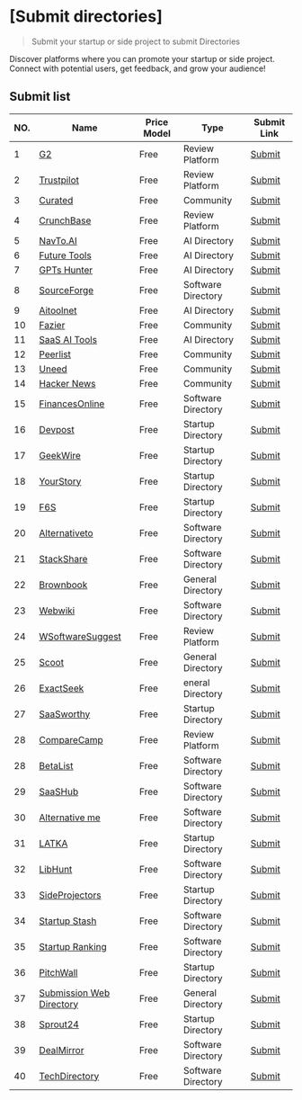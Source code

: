 # [Submit directories]

> Submit your startup or side project to submit Directories

Discover platforms where you can promote your startup or side project. Connect with potential users, get feedback, and grow your audience!
## Submit list
| NO.  | Name                                                                                                                    | Price Model | Type      | Submit Link                                                                                                   |
| ---- | ----------------------------------------------------------------------------------------------------------------------- | ----------- | --------- | ------------------------------------------------------------------------------------------------------------- |
| 1 | [G2](https://www.g2.com/)    | Free  | Review Platform | [Submit](https://www.g2.com/)  |
| 2 | [Trustpilot](https://www.trustpilot.com/)    | Free  | Review Platform | [Submit](https://www.trustpilot.com/writeareview)  |
| 3 | [Curated](https://www.curated.design/)    | Free  | Community | [Submit](https://www.curated.design/)  |
| 4 | [CrunchBase](https://www.crunchbase.com/)    | Free  | Review Platform | [Submit](https://www.crunchbase.com/add-new)  |
| 5 | [NavTo.AI](https://www.navto.ai/)    | Free  | AI Directory | [Submit](https://www.navto.ai/submit)  |
| 6 | [Future Tools](https://www.futuretools.io/)    | Free  | AI Directory | [Submit](https://www.futuretools.io/submit-a-tool)  |
| 7 | [GPTs Hunter](https://www.gptshunter.com/)    | Free  | AI Directory | [Submit](https://www.gptshunter.com/submit-gpt)  |
| 8 | [SourceForge](https://sourceforge.net/)    | Free  | Software Directory | [Submit](https://sourceforge.net/p/add_project)  |
| 9 | [Aitoolnet](https://www.aitoolnet.com/)    | Free  | AI Directory | [Submit](https://www.aitoolnet.com/submit/)  |
| 10 | [Fazier](https://fazier.com/)    | Free  | Community | [Submit](https://fazier.com/launch)  |
| 11 | [SaaS AI Tools](https://saasaitools.com/)    | Free  | AI Directory | [Submit](https://saasaitools.com/select-listing-type/)  |
| 12 | [Peerlist](https://peerlist.io/)    | Free  | Community | [Submit](https://peerlist.io/scroll)  |
| 13 | [Uneed](https://www.uneed.best/)    | Free  | Community | [Submit](https://www.uneed.best/submit-a-tool)  |
| 14 | [Hacker News](https://news.ycombinator.com/)    | Free  | Community | [Submit](https://news.ycombinator.com/submit)  |
| 15 | [FinancesOnline](https://financesonline.com/)    | Free  | Software Directory | [Submit](https://financesonline.com/add-product/)  |
| 16 | [Devpost](https://devpost.com/software)    | Free  | Startup Directory | [Submit](https://devpost.com/software/new?flow%5Bname%5D=add_software&ref_feature=built-with&ref_medium=button)  |
| 17 | [GeekWire](https://www.geekwire.com/startup-list/)    | Free  | Startup Directory | [Submit](https://www.geekwire.com/submit-startup/)  |
| 18 | [YourStory](https://yourstory.com/)    | Free  | Startup Directory | [Submit](https://eu.frms.link/g4juley/)  |
| 19 | [F6S](https://www.f6s.com/)    | Free  | Startup Directory  | [Submit](https://www.f6s.com/add-product-or-service)  |
| 20 | [Alternativeto](https://alternativeto.net/)    | Free  | Software Directory  | [Submit](https://alternativeto.net/manage-item/)  |
| 21 | [StackShare](https://stackshare.io/feed)    | Free  | Software Directory  | [Submit](https://stackshare.io/submit)  |
| 22 | [Brownbook](https://www.brownbook.net/)    | Free  | General Directory  | [Submit](https://www.brownbook.net/add-business/)  |
| 23 | [Webwiki](https://www.webwiki.com/)    | Free  | Software Directory  | [Submit](https://www.webwiki.com/info/add-website.html)  |
| 24 | [WSoftwareSuggest](https://www.softwaresuggest.com/)    | Free  | Review Platform  | [Submit](https://www.softwaresuggest.com/vendors)  |
| 25 | [Scoot](https://www.scoot.co.uk/)    | Free  | General Directory  | [Submit](https://www.scoot.co.uk/add-listing)  |
| 26 | [ExactSeek](https://www.exactseek.com/)    | Free  | eneral Directory  | [Submit](https://www.exactseek.com/add.html)  |
| 27 | [SaaSworthy](https://www.saasworthy.com/)    | Free  | Startup Directory  | [Submit](https://www.saasworthy.com/offerings)  |
| 28 | [CompareCamp](https://comparecamp.com/)    | Free  | Review Platform  | [Submit](https://comparecamp.com/request-a-review/)  |
| 28 | [BetaList](https://betalist.com/)    | Free  | Software Directory  | [Submit](https://betalist.com/submissions/new)  |
| 29 | [SaaSHub](https://www.saashub.com/)    | Free  | Software Directory  | [Submit](https://www.saashub.com/services/submit/)  |
| 30 | [Alternative me](https://alternative.me/)    | Free  | Software Directory  | [Submit](https://alternative.me/how-to/submit-software/)  |
| 31 | [LATKA](https://getlatka.com/)    | Free  | Startup Directory  | [Submit](https://getlatka.com/add)  |
| 32 | [LibHunt](https://www.libhunt.com/)    | Free  | Software Directory  | [Submit](https://www.libhunt.com/repo/submit)  |
| 33 | [SideProjectors](https://www.sideprojectors.com/#/)    | Free  | Startup Directory  | [Submit](https://www.sideprojectors.com/submit/50415)  |
| 34 | [Startup Stash](https://startupstash.com/)    | Free  | Software Directory  | [Submit](https://startupstash.com/add-listing/)  |
| 35 | [Startup Ranking](https://www.startupranking.com/)    | Free  | Software Directory  | [Submit](https://www.startupranking.com/startup/create/url-validation)  |
| 36 | [PitchWall](https://pitchwall.co/)    | Free  | Startup Directory  | [Submit](https://pitchwall.co/product/submit)  |
| 37 | [Submission Web Directory](https://www.submissionwebdirectory.com/)    | Free  | General Directory  | [Submit](https://www.submissionwebdirectory.com/submit.php)  |
| 38 | [Sprout24](https://sprout24.com/hub/directory/)    | Free  | Startup Directory  | [Submit](https://sprout24.com/submit/)  |
| 39 | [DealMirror](https://dealmirror.com/)    | Free  | Software Directory  | [Submit](https://dealmirror.com/product-deal-request/)  |
| 40 | [TechDirectory](https://www.techdirectory.io/)    | Free  | Software Directory  | [Submit](https://www.techdirectory.io/get-listed)  |
